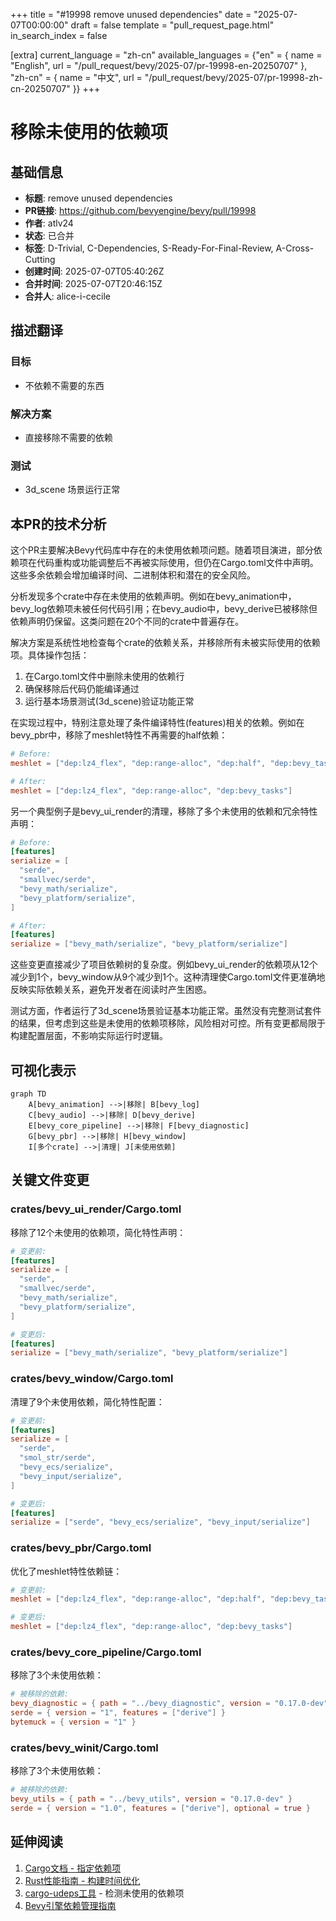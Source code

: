 +++
title = "#19998 remove unused dependencies"
date = "2025-07-07T00:00:00"
draft = false
template = "pull_request_page.html"
in_search_index = false

[extra]
current_language = "zh-cn"
available_languages = {"en" = { name = "English", url = "/pull_request/bevy/2025-07/pr-19998-en-20250707" }, "zh-cn" = { name = "中文", url = "/pull_request/bevy/2025-07/pr-19998-zh-cn-20250707" }}
+++

# 移除未使用的依赖项

## 基础信息
- **标题**: remove unused dependencies
- **PR链接**: https://github.com/bevyengine/bevy/pull/19998
- **作者**: atlv24
- **状态**: 已合并
- **标签**: D-Trivial, C-Dependencies, S-Ready-For-Final-Review, A-Cross-Cutting
- **创建时间**: 2025-07-07T05:40:26Z
- **合并时间**: 2025-07-07T20:46:15Z
- **合并人**: alice-i-cecile

## 描述翻译
### 目标
- 不依赖不需要的东西

### 解决方案
- 直接移除不需要的依赖

### 测试
- 3d_scene 场景运行正常

## 本PR的技术分析

这个PR主要解决Bevy代码库中存在的未使用依赖项问题。随着项目演进，部分依赖项在代码重构或功能调整后不再被实际使用，但仍在Cargo.toml文件中声明。这些多余依赖会增加编译时间、二进制体积和潜在的安全风险。

分析发现多个crate中存在未使用的依赖声明。例如在bevy_animation中，bevy_log依赖项未被任何代码引用；在bevy_audio中，bevy_derive已被移除但依赖声明仍保留。这类问题在20个不同的crate中普遍存在。

解决方案是系统性地检查每个crate的依赖关系，并移除所有未被实际使用的依赖项。具体操作包括：
1. 在Cargo.toml文件中删除未使用的依赖行
2. 确保移除后代码仍能编译通过
3. 运行基本场景测试(3d_scene)验证功能正常

在实现过程中，特别注意处理了条件编译特性(features)相关的依赖。例如在bevy_pbr中，移除了meshlet特性不再需要的half依赖：

```toml
# Before:
meshlet = ["dep:lz4_flex", "dep:range-alloc", "dep:half", "dep:bevy_tasks"]

# After:
meshlet = ["dep:lz4_flex", "dep:range-alloc", "dep:bevy_tasks"]
```

另一个典型例子是bevy_ui_render的清理，移除了多个未使用的依赖和冗余特性声明：

```toml
# Before:
[features]
serialize = [
  "serde",
  "smallvec/serde",
  "bevy_math/serialize",
  "bevy_platform/serialize",
]

# After:
[features]
serialize = ["bevy_math/serialize", "bevy_platform/serialize"]
```

这些变更直接减少了项目依赖树的复杂度。例如bevy_ui_render的依赖项从12个减少到1个，bevy_window从9个减少到1个。这种清理使Cargo.toml文件更准确地反映实际依赖关系，避免开发者在阅读时产生困惑。

测试方面，作者运行了3d_scene场景验证基本功能正常。虽然没有完整测试套件的结果，但考虑到这些是未使用的依赖项移除，风险相对可控。所有变更都局限于构建配置层面，不影响实际运行时逻辑。

## 可视化表示

```mermaid
graph TD
    A[bevy_animation] -->|移除| B[bevy_log]
    C[bevy_audio] -->|移除| D[bevy_derive]
    E[bevy_core_pipeline] -->|移除| F[bevy_diagnostic]
    G[bevy_pbr] -->|移除| H[bevy_window]
    I[多个crate] -->|清理| J[未使用依赖]
```

## 关键文件变更

### crates/bevy_ui_render/Cargo.toml
移除了12个未使用的依赖项，简化特性声明：
```toml
# 变更前:
[features]
serialize = [
  "serde",
  "smallvec/serde",
  "bevy_math/serialize",
  "bevy_platform/serialize",
]

# 变更后:
[features]
serialize = ["bevy_math/serialize", "bevy_platform/serialize"]
```

### crates/bevy_window/Cargo.toml
清理了9个未使用依赖，简化特性配置：
```toml
# 变更前:
[features]
serialize = [
  "serde",
  "smol_str/serde",
  "bevy_ecs/serialize",
  "bevy_input/serialize",
]

# 变更后:
[features]
serialize = ["serde", "bevy_ecs/serialize", "bevy_input/serialize"]
```

### crates/bevy_pbr/Cargo.toml
优化了meshlet特性依赖链：
```toml
# 变更前:
meshlet = ["dep:lz4_flex", "dep:range-alloc", "dep:half", "dep:bevy_tasks"]

# 变更后:
meshlet = ["dep:lz4_flex", "dep:range-alloc", "dep:bevy_tasks"]
```

### crates/bevy_core_pipeline/Cargo.toml
移除了3个未使用依赖：
```toml
# 被移除的依赖:
bevy_diagnostic = { path = "../bevy_diagnostic", version = "0.17.0-dev" }
serde = { version = "1", features = ["derive"] }
bytemuck = { version = "1" }
```

### crates/bevy_winit/Cargo.toml
移除了3个未使用依赖：
```toml
# 被移除的依赖:
bevy_utils = { path = "../bevy_utils", version = "0.17.0-dev" }
serde = { version = "1.0", features = ["derive"], optional = true }
```

## 延伸阅读
1. [Cargo文档 - 指定依赖项](https://doc.rust-lang.org/cargo/reference/specifying-dependencies.html)
2. [Rust性能指南 - 构建时间优化](https://nnethercote.github.io/perf-book/build-configuration.html)
3. [cargo-udeps工具](https://github.com/est31/cargo-udeps) - 检测未使用的依赖项
4. [Bevy引擎依赖管理指南](https://github.com/bevyengine/bevy/blob/main/docs/dependencies.md)